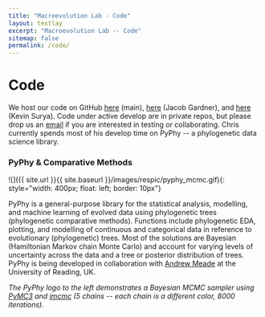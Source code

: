 ```yaml
---
title: "Macroevolution Lab - Code"
layout: textlay
excerpt: "Macroevolution Lab -- Code"
sitemap: false
permalink: /code/
---
```


# Code

We host our code on GitHub [here](https://github.com/ChrisOrgan) (main), [here](https://github.com/JDGardner94) (Jacob Gardner), and [here](https://github.com/suryakevin) (Kevin Surya). Code under active develop are in private repos, but please drop us an <a href="mailto:organ@montana.edu">email</a> if you are interested in testing or collaborating. Chris currently spends most of his develop time on PyPhy -- a phylogenetic data science library.

### PyPhy & Comparative Methods

![]({{ site.url }}{{ site.baseurl }}/images/respic/pyphy_mcmc.gif){: style="width: 400px; float: left; border: 10px"}

PyPhy is a general-purpose library for the statistical analysis, modelling, and machine learning of evolved data using phylogenetic trees (phylogenetic comparative methods). Functions include phylogenetic EDA, plotting, and modelling of continuous and categorical data in reference to evolutionary (phylogenetic) trees. Most of the solutions are Bayesian (Hamiltonian Markov chain Monte Carlo) and account for varying levels of uncertainty across the data and a tree or posterior distribution of trees. PyPhy is being developed in collaboration with [Andrew Meade](http://www.reading.ac.uk/biologicalsciences/about/staff/a-meade.aspx) at the University of Reading, UK.

*The PyPhy logo to the left demonstrates a Bayesian MCMC sampler using [PyMC3](https://docs.pymc.io/) and [imcmc](https://github.com/ColCarroll/imcmc) (5 chains -- each chain is a different color, 8000 iterations).*

